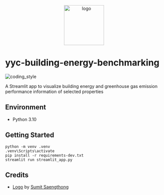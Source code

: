 <div align="center">
    <img src="https://cdn1.iconfinder.com/data/icons/provincial-electricity-authority-2/64/building_construction_urban_power_energy-512.png" alt="logo" height="128">
</div>

# yyc-building-energy-benchmarking

![coding_style](https://img.shields.io/badge/code%20style-black-000000.svg)

A Streamlit app to visualize building energy and greenhouse gas emission performance information of selected properties

## Environment

- Python 3.10

## Getting Started

    python -m venv .venv
    .venv\Scripts\activate
    pip install -r requirements-dev.txt
    streamlit run streamlit_app.py

## Credits

- [Logo][1] by [Sumit Saengthong][2]

[1]: https://www.iconfinder.com/icons/8156555/building_construction_urban_power_energy_icon
[2]: https://www.iconfinder.com/sumitsaengthong
